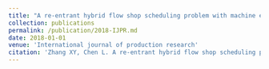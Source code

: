 ```yaml
---
title: "A re-entrant hybrid flow shop scheduling problem with machine eligibility constraints"
collection: publications
permalink: /publication/2018-IJPR.md
date: 2018-01-01
venue: 'International journal of production research'
citation: 'Zhang XY, Chen L. A re-entrant hybrid flow shop scheduling problem with machine eligibility constraints. International Journal of Production Research. 2018 Aug 18;56(16):5293-305.'
---
```

